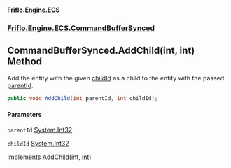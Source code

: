 #### [Friflo.Engine.ECS](index.md 'index')
### [Friflo.Engine.ECS](Friflo.Engine.ECS.md 'Friflo.Engine.ECS').[CommandBufferSynced](CommandBufferSynced.md 'Friflo.Engine.ECS.CommandBufferSynced')

## CommandBufferSynced.AddChild(int, int) Method

Add the entity with the given [childId](CommandBufferSynced.AddChild(int,int).md#Friflo.Engine.ECS.CommandBufferSynced.AddChild(int,int).childId 'Friflo.Engine.ECS.CommandBufferSynced.AddChild(int, int).childId') as a child to the entity with the passed [parentId](CommandBufferSynced.AddChild(int,int).md#Friflo.Engine.ECS.CommandBufferSynced.AddChild(int,int).parentId 'Friflo.Engine.ECS.CommandBufferSynced.AddChild(int, int).parentId').

```csharp
public void AddChild(int parentId, int childId);
```
#### Parameters

<a name='Friflo.Engine.ECS.CommandBufferSynced.AddChild(int,int).parentId'></a>

`parentId` [System.Int32](https://docs.microsoft.com/en-us/dotnet/api/System.Int32 'System.Int32')

<a name='Friflo.Engine.ECS.CommandBufferSynced.AddChild(int,int).childId'></a>

`childId` [System.Int32](https://docs.microsoft.com/en-us/dotnet/api/System.Int32 'System.Int32')

Implements [AddChild(int, int)](ICommandBuffer.AddChild(int,int).md 'Friflo.Engine.ECS.ICommandBuffer.AddChild(int, int)')